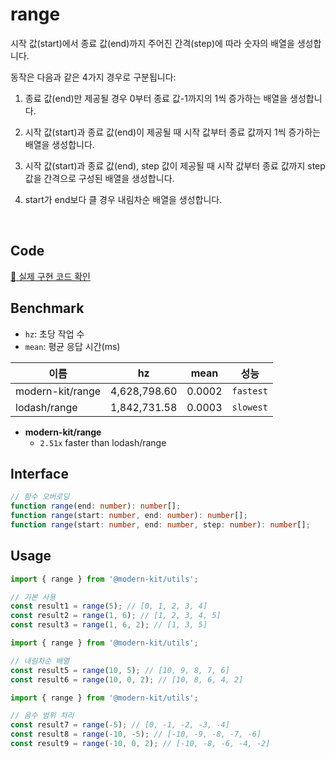# range

시작 값(start)에서 종료 값(end)까지 주어진 간격(step)에 따라 숫자의 배열을 생성합니다.

동작은 다음과 같은 4가지 경우로 구분됩니다:

1. 종료 값(end)만 제공될 경우 0부터 종료 값-1까지의 1씩 증가하는 배열을 생성합니다.

2. 시작 값(start)과 종료 값(end)이 제공될 때 시작 값부터 종료 값까지 1씩 증가하는 배열을 생성합니다.

3. 시작 값(start)과 종료 값(end), step 값이 제공될 때 시작 값부터 종료 값까지 step 값을 간격으로 구성된 배열을 생성합니다.

4. start가 end보다 클 경우 내림차순 배열을 생성합니다.

<br />

## Code
[🔗 실제 구현 코드 확인](https://github.com/modern-agile-team/modern-kit/blob/main/packages/utils/src/math/range/index.ts)

## Benchmark
- `hz`: 초당 작업 수
- `mean`: 평균 응답 시간(ms)

|이름|hz|mean|성능|
|------|---|---|---|
|modern-kit/range|4,628,798.60|0.0002|`fastest`|
|lodash/range|1,842,731.58|0.0003|`slowest`|

- **modern-kit/range**
  - `2.51x` faster than lodash/range

## Interface
```ts title="typescript"
// 함수 오버로딩
function range(end: number): number[];
function range(start: number, end: number): number[];
function range(start: number, end: number, step: number): number[];
```

## Usage
```ts title="typescript"
import { range } from '@modern-kit/utils';

// 기본 사용
const result1 = range(5); // [0, 1, 2, 3, 4]
const result2 = range(1, 6); // [1, 2, 3, 4, 5]
const result3 = range(1, 6, 2); // [1, 3, 5]
```
```ts title="typescript"
import { range } from '@modern-kit/utils';

// 내림차순 배열
const result5 = range(10, 5); // [10, 9, 8, 7, 6]
const result6 = range(10, 0, 2); // [10, 8, 6, 4, 2]
```
```ts title="typescript"
import { range } from '@modern-kit/utils';

// 음수 범위 처리
const result7 = range(-5); // [0, -1, -2, -3, -4]
const result8 = range(-10, -5); // [-10, -9, -8, -7, -6]
const result9 = range(-10, 0, 2); // [-10, -8, -6, -4, -2]
```